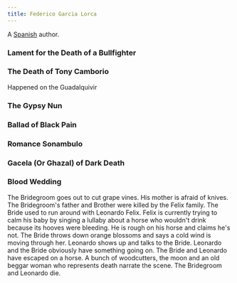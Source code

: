 ```yaml
---
title: Federico Garcia Lorca
---
```


A [Spanish](../index.html) author.

### Lament for the Death of a Bullfighter

### The Death of Tony Camborio

Happened on the Guadalquivir

### The Gypsy Nun

### Ballad of Black Pain

### Romance Sonambulo

### Gacela (Or Ghazal) of Dark Death

### Blood Wedding

The Bridegroom goes out to cut grape vines. His mother is afraid of knives. The Bridegroom's father and Brother were killed by the Felix family. The Bride used to run around with Leonardo Felix. Felix is currently trying to calm his baby by singing a lullaby about a horse who wouldn't drink because its hooves were bleeding. He is rough on his horse and claims he's not. The Bride throws down orange blossoms and says a cold wind is moving through her. Leonardo shows up and talks to the Bride. Leonardo and the Bride obviously have something going on. The Bride and Leonardo have escaped on a horse. A bunch of woodcutters, the moon and an old beggar woman who represents death narrate the scene. The Bridegroom and Leonardo die.
